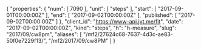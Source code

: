 {
  "properties": {
    "num": [
      7090
    ],
    "unit": [
      "steps"
    ],
    "start": [
      "2017-09-01T00:00:00Z"
    ],
    "end": [
      "2017-09-02T00:00:00Z"
    ],
    "published": [
      "2017-09-02T00:00:00Z"
    ]
  },
  "client_id": "https://www-api.jvt.me/fit",
  "date": "2017-09-02T00:00:00Z",
  "kind": "steps",
  "h": "h-measure",
  "slug": "2017/09/cw8pm",
  "aliases": [
    "/mf2/27624c68-7637-4d3c-ae83-50f0e7229f13/",
    "/mf2/2017/09/cw8PM"
  ]
}
